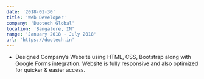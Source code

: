 ```yaml
---
date: '2018-01-30'
title: 'Web Developer'
company: 'Duotech Global'
location: 'Bangalore, IN'
range: 'January 2018 - July 2018'
url: 'https://duotech.in'
---
```


- Designed Company’s Website using HTML, CSS, Bootstrap along with Google Forms integration. Website is fully responsive and also optimized for quicker & easier access.
